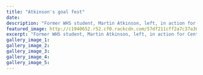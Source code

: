 ```yaml
---
title: "Atkinson's goal fest"
date: 
description: "Former WHS student, Martin Atkinson, left, in action for Central during the Ford National Hockey League, Wanganui Chronicle article on 16/9/16..."
featured_image: http://c1940652.r52.cf0.rackcdn.com/57df211cff2a7c37a3000383/Ex-Martin-Atkinson-playing-for-Central-during-Nat-Hockey-League.jpg
excerpt: "Former WHS student, Martin Atkinson, left, in action for Central during the Ford National Hockey League."
gallery_image_1: 
gallery_image_2: 
gallery_image_3: 
gallery_image_4: 
gallery_image_5: 
---
```


